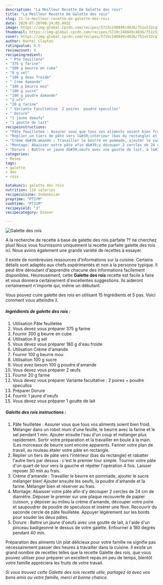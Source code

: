 ```yaml
---
description: "La Meilleur Recette De Galette des rois"
title: "La Meilleur Recette De Galette des rois"
slug: 11-la-meilleur-recette-de-galette-des-rois
date: 2020-07-26T06:24:05.493Z
image: https://img-global.cpcdn.com/recipes/5719c240849c4836/751x532cq70/galette-des-rois-photo-principale-de-la-recette.jpg
thumbnail: https://img-global.cpcdn.com/recipes/5719c240849c4836/751x532cq70/galette-des-rois-photo-principale-de-la-recette.jpg
cover: https://img-global.cpcdn.com/recipes/5719c240849c4836/751x532cq70/galette-des-rois-photo-principale-de-la-recette.jpg
author: Rachel Clayton
ratingvalue: 4.5
reviewcount: 4
recipeingredient:
- " Pte feuillete"
- "375 g farine"
- "300 g beurre en cube"
- "8 g sel"
- "180 g deau froide"
- " Crme damande"
- "100 g beurre mou"
- "100 g sucre"
- "100 g poudre damande"
- "2 ufs"
- "20 g farine"
- " Variante facultative  2 poires  poudre specullos"
- " Dorure"
- "1 jaune doeufs"
- "1 goutte de lait"
recipeinstructions:
- "Pâte feuilletée : Assurer vous que tous vos aliments soient bien froid. Mélanger dans un robot muni d&#39;une feuille, le beurre avec la farine et le sel pendant 1 min. Ajouter ensuite l&#39;eau d&#39;un coup et mélanger plus rapidement. Sortir votre préparation et la travailler en boule à la main. (Les morceaux de beurre sont encore apparents. Fariner votre plan de travail, au rouleau étaler votre pâte en rectangle."
- "Replier un tiers de pâte vers l&#39;intérieur (bas du rectangle) et rabatter l&#39;autre tiers par dessus : c&#39;est le premier tour simple. Tourner votre pâte d&#39;un quart de tour vers la gauche et répéter l&#39;opération 4 fois. Laisser reposer 30 min au frais."
- "Crème d&#39;amande : Travailler le beurre en pommade, ajouter le sucre mélanger bien! Ajouter ensuite les oeufs, la poudre d&#39;amande et la farine. Mélanger bien et réserver au frais."
- "Montage: Abaisser votre pâte afin d&#39;y découper 2 cercles de 24 cm de diamètre. Déposer le premier sur une plaque recouverte de papier cuisson, y déposer au milieu la crème d&#39;amande, découper votre poire et saupoudrer de poudre de speculoos et insérer une fève. Recouvrir du seconde cercle de pâte feuilletée. Appuyer légèrement sur les bords pour souder les deux pâtes."
- "Dorure : Battre un jaune d&#39;oeufs avec une goutte de lait, à l&#39;aide d&#39;un pinceau badigeonné le dessus de votre galette. Enfourner à 180 degrés pendant 40 min."
categories:
- Resep
tags:
- galette
- des
- rois

katakunci: galette des rois 
nutrition: 114 calories
recipecuisine: Indonesian
preptime: "PT27M"
cooktime: "PT31M"
recipeyield: "3"
recipecategory: Dinner

---
```



![Galette des rois](https://img-global.cpcdn.com/recipes/5719c240849c4836/751x532cq70/galette-des-rois-photo-principale-de-la-recette.jpg)

A la recherche de recette à base de galette des rois parfaite ?? ne cherchez plus! Nous vous fournissons uniquement la recette parfaite galette des rois ici. Nous avons également une grande variété de recettes à essayer.

Il existe de nombreuses ressources d'informations sur la cuisine. Certains détails sont adaptés aux chefs expérimentés et non à la personne typique. Il peut être déroutant d'apprendre chacune des informations facilement disponibles. Heureusement, cette <strong> Galette des rois </strong> recette est facile à faire et vous donnera certainement d'excellentes suggestions. Ils aideront certainement n'importe qui, même un débutant.

<!--inarticleads1-->

Vous pouvez cuire galette des rois en utilisant 15 Ingrédients et 5 pas. Voici comment vous atteindre il.

##### Ingrédients de galette des rois :

1. Utilisation  Pâte feuilletée
1. Vous devez vous préparer 375 g farine
1. Fournir 300 g beurre en cube
1. Utilisation 8 g sel
1. Vous devez vous préparer 180 g d&#39;eau froide
1. Utilisation  Crème d&#39;amande
1. Fournir 100 g beurre mou
1. Utilisation 100 g sucre
1. Vous avez besoin 100 g poudre d&#39;amande
1. Vous devez vous préparer 2 œufs
1. Fournir 20 g farine
1. Vous devez vous préparer  Variante facultative : 2 poires + poudre specullos
1. Préparer  Dorure
1. Fournir 1 jaune d&#39;oeufs
1. Vous devez vous préparer 1 goutte de lait




<!--inarticleads2-->

##### Galette des rois instructions :

1. Pâte feuilletée : Assurer vous que tous vos aliments soient bien froid. Mélanger dans un robot muni d&#39;une feuille, le beurre avec la farine et le sel pendant 1 min. Ajouter ensuite l&#39;eau d&#39;un coup et mélanger plus rapidement. Sortir votre préparation et la travailler en boule à la main. (Les morceaux de beurre sont encore apparents. Fariner votre plan de travail, au rouleau étaler votre pâte en rectangle.
1. Replier un tiers de pâte vers l&#39;intérieur (bas du rectangle) et rabatter l&#39;autre tiers par dessus : c&#39;est le premier tour simple. Tourner votre pâte d&#39;un quart de tour vers la gauche et répéter l&#39;opération 4 fois. Laisser reposer 30 min au frais.
1. Crème d&#39;amande : Travailler le beurre en pommade, ajouter le sucre mélanger bien! Ajouter ensuite les oeufs, la poudre d&#39;amande et la farine. Mélanger bien et réserver au frais.
1. Montage: Abaisser votre pâte afin d&#39;y découper 2 cercles de 24 cm de diamètre. Déposer le premier sur une plaque recouverte de papier cuisson, y déposer au milieu la crème d&#39;amande, découper votre poire et saupoudrer de poudre de speculoos et insérer une fève. Recouvrir du seconde cercle de pâte feuilletée. Appuyer légèrement sur les bords pour souder les deux pâtes.
1. Dorure : Battre un jaune d&#39;oeufs avec une goutte de lait, à l&#39;aide d&#39;un pinceau badigeonné le dessus de votre galette. Enfourner à 180 degrés pendant 40 min.




<!--inarticleads1-->

<p>
Préparation des aliments Un plat délicieux pour votre famille ne signifie pas nécessairement passer des heures à travailler dans la cuisine. Il existe un grand nombre de recettes telles que la recette Galette des rois, que vous pouvez utiliser pour préparer un excellent repas en peu de temps, bientôt votre famille appréciera les fruits de votre travail.
</p>

<p>
<i>Si vous trouvez cette Galette des rois recette utile, partagez-la avec vos bons amis ou votre famille, merci et bonne chance.</i>
</p>
